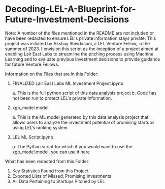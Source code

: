 # Decoding-LEL-A-Blueprint-for-Future-Investment-Decisions

Note: A number of the files mentioned in the README are not included or have been redacted to ensure LEL's private information stays private.
This project was initiated by Akshay Shivdasani, a LEL Venture Fellow, in the summer of 2023. I envision this script as the inception of a project aimed at enabling Lair East Labs to streamline the pitching process using Machine Learning and to evaluate previous investment decisions to provide guidance for future Venture Fellows.

Information on the Files that are in this Folder:
1.	FINALIZED Lair East Labs ML Investment Project.ipynb

  	a.	This is the full python script of this data analysis project
  	b.  Code has not been run to protect LEL's private information.
3.	xgb_model.model

  	a.	This is the ML model generated by this data analysis project that allows users to analyze the investment potential of promising startups using LEL’s ranking system.
5.	LEL ML Script.ipynb

  	a.	The Python script for which if you would want to use the xgb_model.model, you can use it here

What has been redacted from this Folder:
1. Key Statistics Found from this Project
2. Exported Lists of Missed, Promising Investments
3. All Data Pertaining to Startups Pitched by LEL
